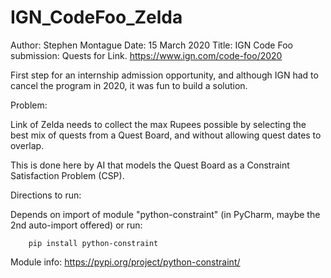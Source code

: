 # IGN_CodeFoo_Zelda

Author: Stephen Montague
Date: 15 March 2020
Title: IGN Code Foo submission: Quests for Link.
https://www.ign.com/code-foo/2020

First step for an internship admission opportunity,
and although IGN had to cancel the program in 2020,
it was fun to build a solution.

Problem:

Link of Zelda needs to collect the max Rupees possible 
by selecting the best mix of quests from a Quest Board,
and without allowing quest dates to overlap. 

This is done here by AI that models the Quest Board as a Constraint Satisfaction Problem (CSP).

Directions to run:

Depends on import of module "python-constraint" (in PyCharm, maybe the 2nd auto-import offered) or run:

        pip install python-constraint

Module info: https://pypi.org/project/python-constraint/
